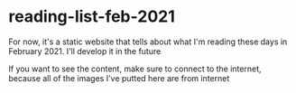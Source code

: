 # reading-list-feb-2021
For now, it's a static website that tells about what I'm reading these days in February 2021. I'll develop it in the future

If you want to see the content, make sure to connect to the internet, because all of the images I've putted here are from internet
